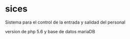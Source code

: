# sices
Sistema para el control de la entrada y salidad del personal

version de php 5.6 y
base de datos mariaDB

